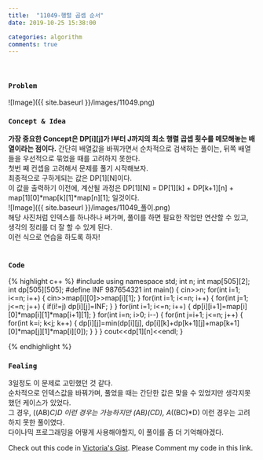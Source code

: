 ```yaml
---
title:  "11049-행렬 곱셈 순서"
date: 2019-10-25 15:38:00

categories: algorithm
comments: true
---
```


<br>

### `Problem`
![Image]({{ site.baseurl }}/images/11049.png)
<br>

### `Concept & Idea`
**가장 중요한 Concept은 DP[i][j]가 I부터 J까지의 최소 행렬 곱셉 횟수를 메모해놓는 배열이라는 점이다.**
간단히 배열값을 바꿔가면서 순차적으로 검색하는 풀이는, 뒤쪽 배열들을 우선적으로 묶었을 때를 고려하지 못한다.<br>
첫번 째 컨셉을 고려해서 문제를 풀기 시작해보자.<br>
최종적으로 구하게되는 값은 DP[1][N]이다.<br>
이 값을 출력하기 이전에, 계산될 과정은 DP[1][N] = DP[1][k] + DP[k+1][n] + map[1][0]*map[k][1]*map[n][1]; 일것이다.<br>
![Image]({{ site.baseurl }}/images/11049_풀이.png)<br>
해당 사진처럼 인덱스를 하나하나 써가며, 풀이를 하면 필요한 작업만 연산할 수 있고, 생각의 정리를 더 잘 할 수 있게 된다.<br>
이런 식으로 연습을 하도록 하자!
<br><br>

### `Code`
{% highlight c++ %}
#include <iostream>
using namespace std;
int n;
int map[505][2];
int dp[505][505];
#define INF 987654321
int main() {
    cin>>n;
    for(int i=1; i<=n; i++) {
        cin>>map[i][0]>>map[i][1];
    }
    for(int i=1; i<=n; i++) {
        for(int j=1; j<=n; j++) {
            if(i!=j)
                dp[i][j]=INF;
        }
    }
    for(int i=1; i<=n; i++) {
        dp[i][i+1]=map[i][0]*map[i][1]*map[i+1][1];
    }
    for(int i=n; i>0; i--) {
        for(int j=i+1; j<=n; j++) {
            for(int k=i; k<j; k++) {
                dp[i][j]=min(dp[i][j], dp[i][k]+dp[k+1][j]+map[k+1][0]*map[j][1]*map[i][0]);
            }
        }
    }
    cout<<dp[1][n]<<endl;
}

{% endhighlight %}
<br>

### `Fealing`
3일정도 이 문제로 고민했던 것 같다. <br>
순차적으로 인덱스값을 바꿔가며, 풀었을 때는 간단한 값은 맞을 수 있었지만 생각지못했던 케이스가 있었다. <br>
그 경우, ((AB)*C)*D 이런 경우는 가능하지만 (AB)*(CD), A*((BC)*D) 이런 경우는 고려하지 못한 풀이였다. <br>
다이나믹 프로그래밍을 어떻게 사용해야할지, 이 풀이를 좀 더 기억해야겠다.<br>

Check out this code in [Victoria's Gist][Vic's gist]. Please Comment my code in this link.

[Vic's gist]: https://gist.github.com/victoriagjh/eb955c40f703b0e233c9a2996024f295
